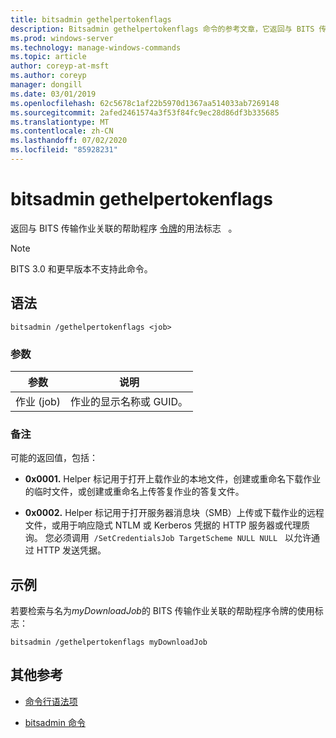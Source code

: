 ```yaml
---
title: bitsadmin gethelpertokenflags
description: Bitsadmin gethelpertokenflags 命令的参考文章，它返回与 BITS 传输作业关联的帮助程序令牌的用法标志。
ms.prod: windows-server
ms.technology: manage-windows-commands
ms.topic: article
author: coreyp-at-msft
ms.author: coreyp
manager: dongill
ms.date: 03/01/2019
ms.openlocfilehash: 62c5678c1af22b5970d1367aa514033ab7269148
ms.sourcegitcommit: 2afed2461574a3f53f84fc9ec28d86df3b335685
ms.translationtype: MT
ms.contentlocale: zh-CN
ms.lasthandoff: 07/02/2020
ms.locfileid: "85928231"
---
```

# <a name="bitsadmin-gethelpertokenflags"></a>bitsadmin gethelpertokenflags

返回与 BITS 传输作业关联的帮助程序 [令牌](https://docs.microsoft.com/windows/win32/bits/helper-tokens-for-bits-transfer-jobs)的用法标志   。

> [!NOTE]
> BITS 3.0 和更早版本不支持此命令。

## <a name="syntax"></a>语法

```
bitsadmin /gethelpertokenflags <job>
```

### <a name="parameters"></a>参数

| 参数 | 说明 |
| -------------- | -------------- |
| 作业 (job) | 作业的显示名称或 GUID。 |

### <a name="remarks"></a>备注

可能的返回值，包括：

- **0x0001.** Helper 标记用于打开上载作业的本地文件，创建或重命名下载作业的临时文件，或创建或重命名上传答复作业的答复文件。

- **0x0002.** Helper 标记用于打开服务器消息块（SMB）上传或下载作业的远程文件，或用于响应隐式 NTLM 或 Kerberos 凭据的 HTTP 服务器或代理质询。 您必须调用  `/SetCredentialsJob TargetScheme NULL NULL`   以允许通过 HTTP 发送凭据。

## <a name="examples"></a>示例

若要检索与名为*myDownloadJob*的 BITS 传输作业关联的帮助程序令牌的使用标志：

```
bitsadmin /gethelpertokenflags myDownloadJob
```

## <a name="additional-references"></a>其他参考

- [命令行语法项](command-line-syntax-key.md)

- [bitsadmin 命令](bitsadmin.md)
